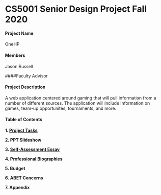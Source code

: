 # CS5001 Senior Design Project Fall 2020

#### Project Name
OneHP 

#### Members
Jason Russell

####Faculty Advisor 

#### Project Description 
A web application centered around gaming that will pull information from a number of different sources. The application will include information on games, team-up opportunites, tournaments, and more. 

#### Table of Contents 
**1. [Project Tasks](https://github.com/russej7/Senior-Design-Fall2020/blob/master/tasklist.md)**
 
**2. PPT Slideshow**

**3. [Self-Assessment Essay](https://github.com/russej7/Senior-Design-Fall2020/tree/master/Individual_Assessment)**

**4. [Professional Biographies](https://github.com/russej7/Senior-Design-Fall2020/tree/master/Professional_Biography)**

**5. Budget**

**6. ABET Concerns**

**7. Appendix**

